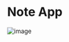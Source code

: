 # Note App

![image](https://github.com/ItsTonyy/Note-App/assets/112224948/1577946d-26f2-4ffc-b295-6e740a26d015)

 
